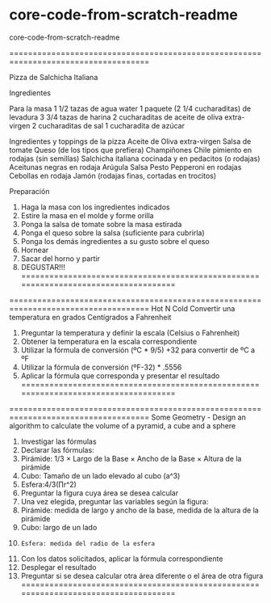 # core-code-from-scratch-readme
core-code-from-scratch-readme

====================================================================================

Pizza de Salchicha Italiana

Ingredientes

  Para la masa
		1 1/2 tazas de agua water
		1 paquete (2 1/4 cucharaditas) de levadura
		3 3/4 tazas de harina
		2 cucharaditas de aceite de oliva extra-virgen
		2 cucharaditas de sal
		1 cucharadita de azúcar

Ingredientes y toppings de la pizza
		Aceite de Oliva extra-virgen
		Salsa de tomate
		Queso (de los tipos que prefiera)
		Champiñones
		Chile pimiento en rodajas (sin semillas)
		Salchicha italiana cocinada y en pedacitos (o rodajas)
		Aceitunas negras en rodaja
		Arúgula
		Salsa Pesto
		Pepperoni en rodajas
		Cebollas en rodaja
		Jamón (rodajas finas, cortadas en trocitos)


Preparación
1. Haga la masa con los ingredientes indicados
2. Estire la masa en el molde y forme orilla
3. Ponga la salsa de tomate sobre la masa estirada
4. Ponga el queso sobre la salsa (suficiente para cubrirla)
5. Ponga los demás ingredientes a su gusto sobre el queso
6. Hornear
7. Sacar del horno y partir
8. DEGUSTAR!!!
====================================================================================

====================================================================================
Hot N Cold
Convertir una temperatura en grados Centígrados a Fahrenheit 
1. Preguntar la temperatura y definir la escala (Celsius o Fahrenheit)
2. Obtener la temperatura en la escala correspondiente
3. Utilizar la fórmula de conversión (ºC * 9/5) +32 para convertir de ºC a ºF
4. Utilizar la fórmula de conversión (ºF-32) * .5556
5. Aplicar la fórmula que corresponda  y presentar el resultado
====================================================================================

====================================================================================
Some Geometry - Design an algorithm to calculate the volume of a pyramid, a cube and a sphere

1. Investigar las fórmulas
2. Declarar las fórmulas:
3. 	Pirámide: 1/3 × Largo de la Base × Ancho de la Base × Altura de la pirámide
4. 	Cubo: Tamaño de un lado elevado al cubo (a^3)
5. 	Esfera:4/3(∏r^2)
6. Preguntar la figura cuya área se desea calcular
7. Una vez elegida, preguntar las variables según la figura:
8. 	Pirámide: medida de largo y ancho de la base, medida de la altura de la pirámide
9. 	Cubo: largo de un lado
10. 	Esfera: medida del radio de la esfera
11. Con los datos solicitados, aplicar la fórmula correspondiente
12. Desplegar el resultado
13. Preguntar si se desea calcular otra área diferente o el área de otra figura
====================================================================================	

